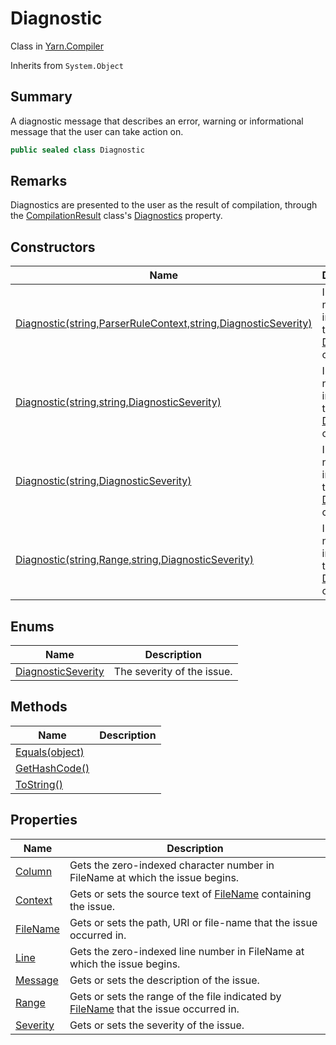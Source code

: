 # Diagnostic

Class in [Yarn.Compiler](../)

Inherits from `System.Object`

## Summary

A diagnostic message that describes an error, warning or informational message that the user can take action on.

```csharp
public sealed class Diagnostic
```

## Remarks

Diagnostics are presented to the user as the result of compilation, through the [CompilationResult](../yarn.compiler.compilationresult/) class's [Diagnostics](../yarn.compiler.compilationresult/yarn.compiler.compilationresult.diagnostics.md) property.

## Constructors

| Name                                                                                                  | Description                                               |
| ----------------------------------------------------------------------------------------------------- | --------------------------------------------------------- |
| [Diagnostic(string,ParserRuleContext,string,DiagnosticSeverity)](yarn.compiler.diagnostic..ctor-3.md) | Initializes a new instance of the [Diagnostic](./) class. |
| [Diagnostic(string,string,DiagnosticSeverity)](yarn.compiler.diagnostic..ctor-1.md)                   | Initializes a new instance of the [Diagnostic](./) class. |
| [Diagnostic(string,DiagnosticSeverity)](yarn.compiler.diagnostic..ctor-2.md)                          | Initializes a new instance of the [Diagnostic](./) class. |
| [Diagnostic(string,Range,string,DiagnosticSeverity)](yarn.compiler.diagnostic..ctor-4.md)             | Initializes a new instance of the [Diagnostic](./) class. |

## Enums

| Name                                                               | Description                |
| ------------------------------------------------------------------ | -------------------------- |
| [DiagnosticSeverity](yarn.compiler.diagnostic.diagnosticseverity/) | The severity of the issue. |

## Methods

| Name                                                     | Description |
| -------------------------------------------------------- | ----------- |
| [Equals(object)](yarn.compiler.diagnostic.equals.md)     |             |
| [GetHashCode()](yarn.compiler.diagnostic.gethashcode.md) |             |
| [ToString()](yarn.compiler.diagnostic.tostring.md)       |             |

## Properties

| Name                                             | Description                                                                                                                  |
| ------------------------------------------------ | ---------------------------------------------------------------------------------------------------------------------------- |
| [Column](yarn.compiler.diagnostic.column.md)     | Gets the zero-indexed character number in FileName at which the issue begins.                                                |
| [Context](yarn.compiler.diagnostic.context.md)   | Gets or sets the source text of [FileName](yarn.compiler.diagnostic.filename.md) containing the issue.                       |
| [FileName](yarn.compiler.diagnostic.filename.md) | Gets or sets the path, URI or file-name that the issue occurred in.                                                          |
| [Line](yarn.compiler.diagnostic.line.md)         | Gets the zero-indexed line number in FileName at which the issue begins.                                                     |
| [Message](yarn.compiler.diagnostic.message.md)   | Gets or sets the description of the issue.                                                                                   |
| [Range](yarn.compiler.diagnostic.range.md)       | Gets or sets the range of the file indicated by [FileName](yarn.compiler.diagnostic.filename.md) that the issue occurred in. |
| [Severity](yarn.compiler.diagnostic.severity.md) | Gets or sets the severity of the issue.                                                                                      |
